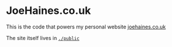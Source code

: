 # JoeHaines.co.uk

This is the code that powers my personal website [joehaines.co.uk](https://www.joehaines.co.uk)

The site itself lives in [`./public`](./public)
